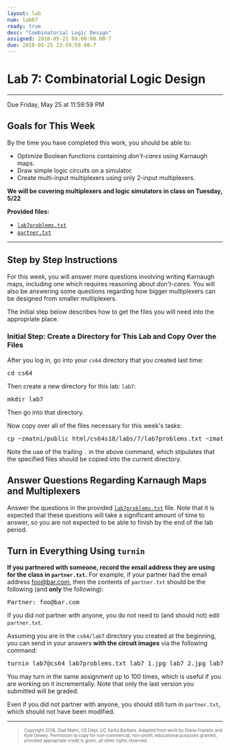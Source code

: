 ```yaml
---
layout: lab
num: lab07
ready: true
desc: "Combinatorial Logic Design"
assigned: 2018-05-21 08:00:00.00-7
due: 2018-05-25 23:59:59.00-7
---
```

<h1>Lab 7: Combinatorial Logic Design</h1>
<hr>
<p>Due Friday, May 25 at 11:59:59 PM</p>

<h2>Goals for This Week</h2>
<p>By the time you have completed this work, you should be able to:</p>
<ul>
  <li>Optimize Boolean functions containing <i>don't-cares</i> using Karnaugh maps.</li>
  <li>Draw simple logic circuits on a simulator.</li>
  <li>Create multi-input multiplexers using only 2-input multiplexers.</li>
</ul>
<p><b>We will be covering multiplexers and logic simulators in class on Tuesday, 5/22</b></p>

<b>Provided files:</b>
<ul>
  <li><a href="lab7problems.txt"><code>lab7problems.txt</code></a></li>
  <li><a href="partner.txt"><code>partner.txt</code></a></li>
</ul>

<hr>
<h2>Step by Step Instructions</h2>
<p>
  For this week, you will answer more questions involving writing Karnaugh maps, including one which requires reasoning about <i>don't-cares</i>.
  You will also be answering some questions regarding how bigger multiplexers can be designed from smaller multiplexers.
</p>

<p>
  The initial step below describes how to get the files you will need into the appropriate place.
</p>

<h3>Initial Step: Create a Directory for This Lab and Copy Over the Files</h3>
<p>After you log in, go into your <code>cs64</code> directory that you created last time:</p>
<pre>
cd cs64
</pre>
<p>Then create a new directory for this lab: <code>lab7</code>:</p>
<pre>
mkdir lab7
</pre>
<p>Then go into that directory.</p>
<p>Now copy over all of the files necessary for this week's tasks:</p>
<pre>
cp ~zmatni/public_html/cs64s18/labs/7/lab7problems.txt ~zmatni/public_html/cs64s18/labs/7/partner.txt .
</pre>
<p>
  Note the use of the trailing <code>.</code> in the above command, which stipulates that the specified files should be copied into the current directory.
</p>

<h2>Answer Questions Regarding Karnaugh Maps and Multiplexers</h2>
<p>
  Answer the questions in the provided <a href="lab7problems.txt"><code>lab7problems.txt</code></a> file.
  Note that it is expected that these questions will take a significant amount of time to answer, so you are not expected to be able to finish by the end of the lab period.
</p>

<h2>Turn in Everything Using <code>turnin</code></h2>
<p>
  <b>If you partnered with someone, record the email address they are using for the class in <code>partner.txt</code>.</b>
  For example, if your partner had the email address <a href="foo@bar.com">foo@bar.com</a>, then the contents of <code>partner.txt</code> should be the following (and <b>only</b> the following):
</p>
<pre>
Partner: foo@bar.com
</pre>
<p>If you did not partner with anyone, you do not need to (and should not) edit <code>partner.txt</code>.</p>

<p>Assuming you are in the <code>cs64/lab7</code> directory you created at the beginning, you can send in your answers <b>with the circuit images</b> via the following command:</p>
<pre>
turnin lab7@cs64 lab7problems.txt lab7_1.jpg lab7_2.jpg lab7mux.jpg partner.txt
</pre>

<p>
  You may turn in the same assignment up to 100 times, which is useful if you are working on it incrementally.
  Note that only the last version you submitted will be graded.
</p>

<p>Even if you did not partner with anyone, you should still turn in <code>partner.txt</code>, which should not have been modified.</p>
    
<hr>
<blockquote>
  <p><font size="1">
  Copyright 2018, Ziad Matni, CS Dept, UC Santa Barbara. Adapted from work by Diana Franklin and Kyle Dewey. Permission to copy for non-commercial, non-profit, educational purposes granted, provided appropriate credit is given;  all other rights reserved.
  </font></p>
</blockquote>
